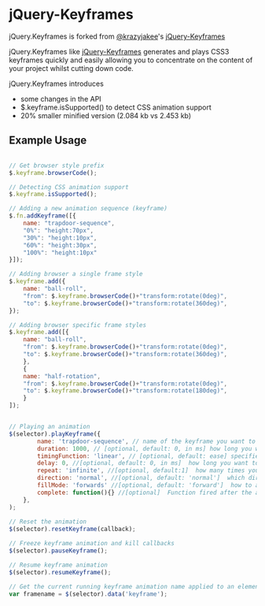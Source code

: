 jQuery-Keyframes
===========

jQuery.Keyframes is forked from [@krazyjakee](https://github.com/krazyjakee/)'s [jQuery-Keyframes](https://github.com/krazyjakee/jQuery-Keyframes/)

jQuery.Keyframes like [jQuery-Keyframes](https://github.com/krazyjakee/jQuery-Keyframes/) generates and plays CSS3 keyframes quickly and easily allowing you to concentrate on the content of your project whilst cutting down code.

jQuery.Keyframes introduces
+ some changes in the API 
+ $.keyframe.isSupported() to detect CSS animation support
+ 20% smaller minified version (2.084 kb vs 2.453 kb)

Example Usage
-------------
```javascript

// Get browser style prefix
$.keyframe.browserCode();

// Detecting CSS animation support
$.keyframe.isSupported();

// Adding a new animation sequence (keyframe)
$.fn.addKeyframe([{
	name: "trapdoor-sequence",
	"0%": "height:70px",
	"30%": "height:10px",
	"60%": "height:30px",
	"100%": "height:10px"
}]);

// Adding browser a single frame style
$.keyframe.add({
	name: "ball-roll",
	"from": $.keyframe.browserCode()+"transform:rotate(0deg)",
	"to": $.keyframe.browserCode()+"transform:rotate(360deg)",
});

// Adding browser specific frame styles
$.keyframe.add([{
	name: "ball-roll",
	"from": $.keyframe.browserCode()+"transform:rotate(0deg)",
	"to": $.keyframe.browserCode()+"transform:rotate(360deg)",
	},
	{
	name: "half-rotation",
	"from": $.keyframe.browserCode()+"transform:rotate(0deg)",
	"to": $.keyframe.browserCode()+"transform:rotate(180deg)",
	}
]);


// Playing an animation
$(selector).playKeyframe({
		name: 'trapdoor-sequence', // name of the keyframe you want to bind to the selected element
		duration: 1000, // [optional, default: 0, in ms] how long you want it to last in milliseconds
		timingFunction: 'linear', // [optional, default: ease] specifies the speed curve of the animation
		delay: 0, //[optional, default: 0, in ms]  how long you want to wait before the animation starts in milliseconds, default value is 0
		repeat: 'infinite', //[optional, default:1]  how many times you want the animation to repeat, default value is 1
		direction: 'normal', //[optional, default: 'normal']  which direction you want the frames to flow, default value is normal
		fillMode: 'forwards' //[optional, default: 'forward']  how to apply the styles outside the animation time, default value is forwards
		complete: function(){} //[optional]  Function fired after the animation is complete. If repeat is infinite, the function will be fired every time the animation is restarted.
	},
);
	
// Reset the animation
$(selector).resetKeyframe(callback);

// Freeze keyframe animation and kill callbacks
$(selector).pauseKeyframe();

// Resume keyframe animation
$(selector).resumeKeyframe();

// Get the current running keyframe animation name applied to an element. If false, no animation is running.
var framename = $(selector).data('keyframe');
```
